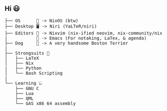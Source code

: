 ## Hi 😃
<pre>
├── OS      🐧 -> NixOS (btw)
├── Desktop 🖥️ -> Niri (YaLTeR/niri)
├── Editors 📓 -> Nixvim (nix-ified neovim, nix-community/nixvim)
|           📘 -> Emacs (For notaking, LaTex, & agenda)
├── Dog     🐶 -> A very handsome Boston Terrier
|
├── Strongsuits 🦾
│   ├── LaTeX
│   ├── Nix
|   ├── Python
│   └── Bash Scripting
|
└── Learning ඞ
    ├── GNU C
    ├── Lua
    ├── QML
    └── GAS x86_64 assembly
</pre>
